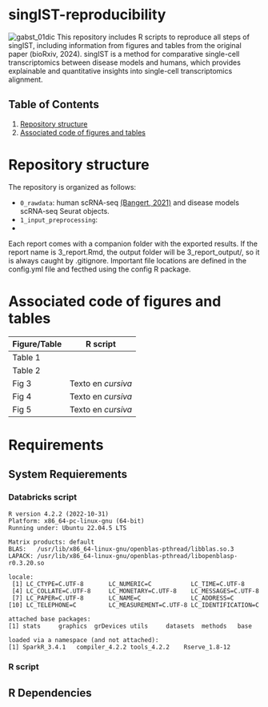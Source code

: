 # singIST-reproducibility
![gabst_01dic](https://github.com/user-attachments/assets/0d36443d-007f-423b-ae75-64bb1a3e23c2)
This repository includes R scripts to reproduce all steps of singIST, including information from figures and tables from the original paper (bioRxiv, 2024). singIST is a method for comparative single-cell transcriptomics between disease models and humans, which provides explainable and quantitative insights into single-cell transcriptomics alignment. 

## Table of Contents

1. [Repository structure](#Repository-structure)
2. [Associated code of figures and tables](#Associated-code-of-figures-and-tables)
   

# Repository structure
The repository is organized as follows:
- `0_rawdata`: human scRNA-seq [(Bangert, 2021)](https://pubmed.ncbi.nlm.nih.gov/33483337/) and disease models scRNA-seq Seurat objects.
- `1_input_preprocessing`: 
- 

Each report comes with a companion folder with the exported results. If the report name is 3_report.Rmd, the output folder will be 3_report_output/, so it is always caught by .gitignore. Important file locations are defined in the config.yml file and fecthed using the config R package.

# Associated code of figures and tables 
| Figure/Table      | R script                       |
| ------------ | --------------------------------- |
| Table 1 |  |
| Table 2  |               |
| Fig 3    | Texto en *cursiva*                |
| Fig 4    | Texto en *cursiva*                |
| Fig 5    | Texto en *cursiva*                |

# Requirements
## System Requierements
### Databricks script
```
R version 4.2.2 (2022-10-31)
Platform: x86_64-pc-linux-gnu (64-bit)
Running under: Ubuntu 22.04.5 LTS

Matrix products: default
BLAS:   /usr/lib/x86_64-linux-gnu/openblas-pthread/libblas.so.3
LAPACK: /usr/lib/x86_64-linux-gnu/openblas-pthread/libopenblasp-r0.3.20.so

locale:
 [1] LC_CTYPE=C.UTF-8       LC_NUMERIC=C           LC_TIME=C.UTF-8       
 [4] LC_COLLATE=C.UTF-8     LC_MONETARY=C.UTF-8    LC_MESSAGES=C.UTF-8   
 [7] LC_PAPER=C.UTF-8       LC_NAME=C              LC_ADDRESS=C          
[10] LC_TELEPHONE=C         LC_MEASUREMENT=C.UTF-8 LC_IDENTIFICATION=C   

attached base packages:
[1] stats     graphics  grDevices utils     datasets  methods   base     

loaded via a namespace (and not attached):
[1] SparkR_3.4.1   compiler_4.2.2 tools_4.2.2    Rserve_1.8-12 
```

### R script

## R Dependencies
